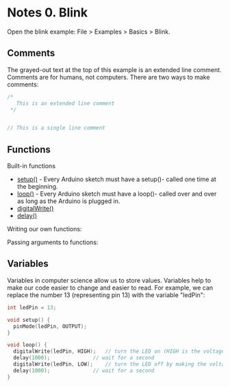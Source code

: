 # Notes 0. Blink
Open the blink example: File > Examples > Basics > Blink.  

## Comments
The grayed-out text at the top of this example is an extended line comment. Comments are for humans, not computers. There are two ways to make comments:

```c++
/*
   This is an extended line comment
 */


// This is a single line comment
```

## Functions
Built-in functions
* [setup()](https://www.arduino.cc/en/Reference/Setup) - Every Arduino sketch must have a setup()- called one time at the beginning.
* [loop()](https://www.arduino.cc/en/Reference/Loop) - Every Arduino sketch must have a loop()- called over and over as long as the Arduino is plugged in. 
* [digitalWrite()](https://www.arduino.cc/en/Reference/DigitalWrite)
* [delay()](https://www.arduino.cc/en/Reference/Delay)

Writing our own functions:

Passing arguments to functions:

## Variables

Variables in computer science allow us to store values. Variables help to make our code easier to change and easier to read. For example, we can replace the number 13 (representing pin 13) with the variable "ledPin":

```c++
int ledPin = 13;

void setup() {
  pinMode(ledPin, OUTPUT);
}

void loop() {
  digitalWrite(ledPin, HIGH);   // turn the LED on (HIGH is the voltage level)
  delay(1000);              // wait for a second
  digitalWrite(ledPin, LOW);    // turn the LED off by making the voltage LOW
  delay(1000);              // wait for a second
}
```